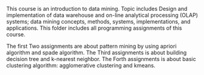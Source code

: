 This course is an introduction to data mining. Topic includes  Design and implementation 
of data warehouse and on-line analytical processing (OLAP) systems; data mining concepts, 
methods, systems, implementations, and applications. 
This folder includes all programming assignments of this course.

The first Two assignments are about pattern mining by using apriori algorithm and spade algorithm. 
The Third assignments is about building decision tree and k-nearest neighbor.
The Forth assignments is about basic clustering algorithm: agglomerative clustering and kmeans.  
